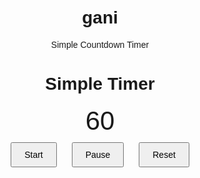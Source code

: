# gani

Simple Countdown Timer
<!DOCTYPE html>
<html lang="en">
<head>
<meta charset="UTF-8">
<meta name="viewport" content="width=device-width, initial-scale=1.0">
<title>Simple Timer</title>
<style>
  body {
    font-family: Arial, sans-serif;
    text-align: center;
    padding: 20px;
  }
  #timer {
    font-size: 3em;
  }
  button {
    margin: 10px;
    padding: 10px 20px;
    font-size: 1em;
  }
</style>
</head>
<body>

<h1>Simple Timer</h1>
<div id="timer">60</div>
<button id="start">Start</button>
<button id="pause">Pause</button>
<button id="reset">Reset</button>

<script>
let timeLeft = 60;
let intervalId;

function updateTimer() {
  document.getElementById('timer').textContent = timeLeft;
  if (timeLeft > 0) {
    intervalId = setInterval(() => {
      timeLeft--;
      updateTimer();
    }, 1000);
  }
}

function startTimer() {
  if (timeLeft <= 0) return;
  updateTimer();
}

function pauseTimer() {
  clearInterval(intervalId);
}

function resetTimer() {
  timeLeft = 60;
  document.getElementById('timer').textContent = timeLeft;
}

document.getElementById('start').addEventListener('click', startTimer);
document.getElementById('pause').addEventListener('click', pauseTimer);
document.getElementById('reset').addEventListener('click', resetTimer);
</script>

</body>
</html>
